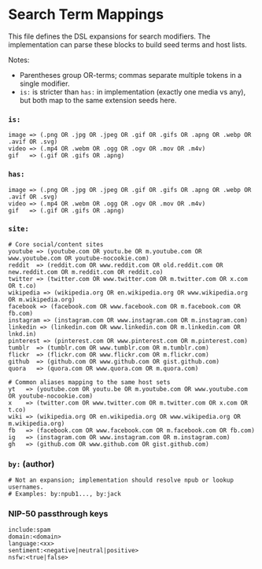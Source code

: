 # Search Term Mappings

This file defines the DSL expansions for search modifiers. The implementation can parse these blocks to build seed terms and host lists.

Notes:
- Parentheses group OR-terms; commas separate multiple tokens in a single modifier.
- `is:` is stricter than `has:` in implementation (exactly one media vs any), but both map to the same extension seeds here.

### `is:`

```
image => (.png OR .jpg OR .jpeg OR .gif OR .gifs OR .apng OR .webp OR .avif OR .svg)
video => (.mp4 OR .webm OR .ogg OR .ogv OR .mov OR .m4v)
gif   => (.gif OR .gifs OR .apng)
```

### `has:`

```
image => (.png OR .jpg OR .jpeg OR .gif OR .gifs OR .apng OR .webp OR .avif OR .svg)
video => (.mp4 OR .webm OR .ogg OR .ogv OR .mov OR .m4v)
gif   => (.gif OR .gifs OR .apng)
```

### `site:`

```
# Core social/content sites
youtube => (youtube.com OR youtu.be OR m.youtube.com OR www.youtube.com OR youtube-nocookie.com)
reddit  => (reddit.com OR www.reddit.com OR old.reddit.com OR new.reddit.com OR m.reddit.com OR reddit.co)
twitter => (twitter.com OR www.twitter.com OR m.twitter.com OR x.com OR t.co)
wikipedia => (wikipedia.org OR en.wikipedia.org OR www.wikipedia.org OR m.wikipedia.org)
facebook => (facebook.com OR www.facebook.com OR m.facebook.com OR fb.com)
instagram => (instagram.com OR www.instagram.com OR m.instagram.com)
linkedin => (linkedin.com OR www.linkedin.com OR m.linkedin.com OR lnkd.in)
pinterest => (pinterest.com OR www.pinterest.com OR m.pinterest.com)
tumblr  => (tumblr.com OR www.tumblr.com OR m.tumblr.com)
flickr  => (flickr.com OR www.flickr.com OR m.flickr.com)
github  => (github.com OR www.github.com OR gist.github.com)
quora   => (quora.com OR www.quora.com OR m.quora.com)

# Common aliases mapping to the same host sets
yt   => (youtube.com OR youtu.be OR m.youtube.com OR www.youtube.com OR youtube-nocookie.com)
x    => (twitter.com OR www.twitter.com OR m.twitter.com OR x.com OR t.co)
wiki => (wikipedia.org OR en.wikipedia.org OR www.wikipedia.org OR m.wikipedia.org)
fb   => (facebook.com OR www.facebook.com OR m.facebook.com OR fb.com)
ig   => (instagram.com OR www.instagram.com OR m.instagram.com)
gh   => (github.com OR www.github.com OR gist.github.com)
```

### `by:` (author)

```
# Not an expansion; implementation should resolve npub or lookup usernames.
# Examples: by:npub1..., by:jack
```

### NIP-50 passthrough keys

```
include:spam
domain:<domain>
language:<xx>
sentiment:<negative|neutral|positive>
nsfw:<true|false>
```

